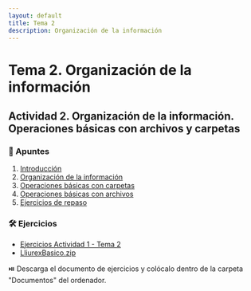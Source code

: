 ```yaml
---
layout: default
title: Tema 2
description: Organización de la información
---
```


# Tema 2. Organización de la información

## Actividad 2. Organización de la información. Operaciones básicas con archivos y carpetas

### 📖 Apuntes

1. [Introducción](./introduccion)
2. [Organización de la información](./organizacin_de_la_informacin)
3. [Operaciones básicas con carpetas](./operaciones_bsicas_con_carpetas)
4. [Operaciones básicas con archivos](./operaciones_bsicas_con_archivos)
5. [Ejercicios de repaso](./ejercicios_de_repaso)

### 🛠️ Ejercicios

- [Ejercicios Actividad 1 - Tema 2]()
- [LliurexBasico.zip]()

⏯️ Descarga el documento de ejercicios y colócalo dentro de la carpeta "Documentos" del ordenador.